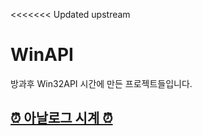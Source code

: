 <<<<<<< Updated upstream
# WinAPI
방과후 Win32API 시간에 만든 프로젝트들입니다.


## [⏰ 아날로그 시계 ⏰](https://github.com/minyoung529/Win32API_Games/blob/main/AnalogueClock/README.md)
